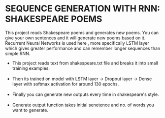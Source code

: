 # SEQUENCE GENERATION WITH RNN: SHAKESPEARE POEMS
This project reads Shakespeare poems and generates new poems. You can give your own sentences and it will generate new poems based on it. Recurrent Neural Networks is used here , more specifically LSTM layer which gives greater performance and can remember longer sequences than simple RNN.
<br>
<ul>
<li>This project reads text from shakespeare.txt file and breaks it into small training examples.</li>
<br>
<li>Then its trained on model with LSTM layer -> Dropout layer -> Dense layer with softmax activation for around 130 epochs.</li>
<br>
<li>Finally you can generate new outputs every time in shakespeare's style. </li>
<br>
<li>Generate output function takes initial senetence and no. of words you want to generate. </li>

<ul>
